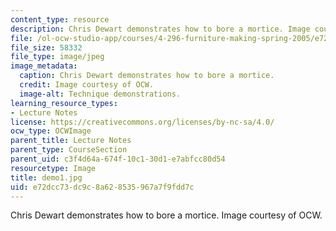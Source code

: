 ```yaml
---
content_type: resource
description: Chris Dewart demonstrates how to bore a mortice. Image courtesy of OCW.
file: /ol-ocw-studio-app/courses/4-296-furniture-making-spring-2005/e72dcc73dc9c8a628535967a7f9fdd7c_demo1.jpg
file_size: 58332
file_type: image/jpeg
image_metadata:
  caption: Chris Dewart demonstrates how to bore a mortice.
  credit: Image courtesy of OCW.
  image-alt: Technique demonstrations.
learning_resource_types:
- Lecture Notes
license: https://creativecommons.org/licenses/by-nc-sa/4.0/
ocw_type: OCWImage
parent_title: Lecture Notes
parent_type: CourseSection
parent_uid: c3f4d64a-674f-10c1-30d1-e7abfcc80d54
resourcetype: Image
title: demo1.jpg
uid: e72dcc73-dc9c-8a62-8535-967a7f9fdd7c
---
```

Chris Dewart demonstrates how to bore a mortice. Image courtesy of OCW.